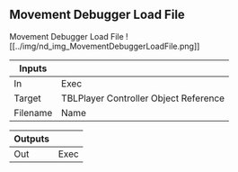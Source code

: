 ## Movement Debugger Load File
Movement Debugger Load File
![[../img/nd_img_MovementDebuggerLoadFile.png]]

|Inputs||
|--|--|
| In | Exec |
| Target | TBLPlayer Controller Object Reference |
| Filename | Name |

|Outputs||
|--|--|
| Out | Exec |
